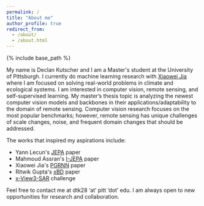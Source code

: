 ```yaml
---
permalink: /
title: "About me"
author_profile: true
redirect_from:
  - /about/
  - /about.html
---
```


{% include base_path %}

My name is Declan Kutscher and I am a Master's student at the University of Pittsburgh. I currently do machine learning research with [Xiaowei Jia](https://sites.pitt.edu/~xiaowei/) where I am focused on solving real-world problems in climate and ecological systems. I am interested in computer vision, remote sensing, and self-supervised learning. My master’s thesis topic is analyzing the newest computer vision models and backbones in their applications/adaptability to the domain of remote sensing. Computer vision research focuses on the most popular benchmarks; however, remote sensing has unique challenges of scale changes, noise, and frequent domain changes that should be addressed.

The works that inspired my aspirations include:

- Yann Lecun's [JEPA](https://openreview.net/pdf?id=BZ5a1r-kVsf) paper
- Mahmoud Assran's [I-JEPA](https://arxiv.org/abs/2301.08243) paper
- Xiaowei Jia's [PGRNN](https://epubs.siam.org/doi/pdf/10.1137/1.9781611975673.63) paper
- Ritwik Gupta's [xBD](https://arxiv.org/abs/1911.09296) paper
- [x-View3-SAR](https://arxiv.org/pdf/2206.00897) challenge

Feel free to contact me at dtk28 ‘at’ pitt ‘dot’ edu. I am always open to new opportunities for research and collaboration.

